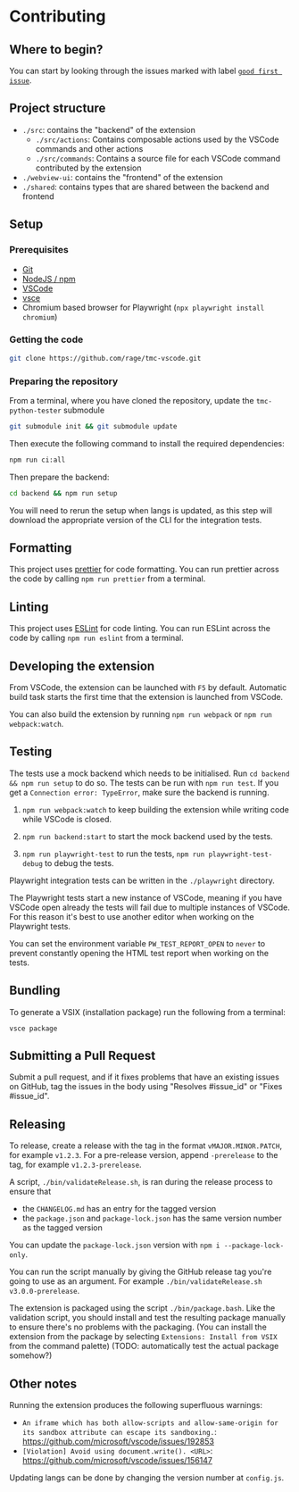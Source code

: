 # Contributing

## Where to begin?

You can start by looking through the issues marked with label [`good first issue`](https://github.com/rage/tmc-vscode/labels/good%20first%20issue).

## Project structure

-   `./src`: contains the "backend" of the extension
    -   `./src/actions`: Contains composable actions used by the VSCode commands and other actions
    -   `./src/commands`: Contains a source file for each VSCode command contributed by the extension
-   `./webview-ui`: contains the "frontend" of the extension
-   `./shared`: contains types that are shared between the backend and frontend

## Setup

### Prerequisites

-   [Git](https://git-scm.com/)
-   [NodeJS / npm](https://nodejs.org/)
-   [VSCode](https://code.visualstudio.com/)
-   [vsce](https://www.npmjs.com/package/vsce)
-   Chromium based browser for Playwright (`npx playwright install chromium`)

### Getting the code

```bash
git clone https://github.com/rage/tmc-vscode.git
```

### Preparing the repository

From a terminal, where you have cloned the repository, update the `tmc-python-tester` submodule

```bash
git submodule init && git submodule update
```

Then execute the following command to install the required dependencies:

```bash
npm run ci:all
```

Then prepare the backend:

```bash
cd backend && npm run setup
```

You will need to rerun the setup when langs is updated, as this step will download the appropriate version of the CLI for the integration tests.

## Formatting

This project uses [prettier](https://prettier.io/) for code formatting. You can run prettier across the code by calling `npm run prettier` from a terminal.

## Linting

This project uses [ESLint](https://eslint.org/) for code linting. You can run ESLint across the code by calling `npm run eslint` from a terminal.

## Developing the extension

From VSCode, the extension can be launched with `F5` by default.
Automatic build task starts the first time that the extension is launched from VSCode.

You can also build the extension by running `npm run webpack` or `npm run webpack:watch`.

## Testing

The tests use a mock backend which needs to be initialised. Run `cd backend && npm run setup` to do so. The tests can be run with `npm run test`. If you get a `Connection error: TypeError`, make sure the backend is running.

1. `npm run webpack:watch` to keep building the extension while writing code while VSCode is closed.

2. `npm run backend:start` to start the mock backend used by the tests.

3. `npm run playwright-test` to run the tests, `npm run playwright-test-debug` to debug the tests.

Playwright integration tests can be written in the `./playwright` directory.

The Playwright tests start a new instance of VSCode, meaning if you have VSCode open already the tests will fail due to multiple instances of VSCode. For this reason it's best to use another editor when working on the Playwright tests.

You can set the environment variable `PW_TEST_REPORT_OPEN` to `never` to prevent constantly opening the HTML test report when working on the tests.

## Bundling

To generate a VSIX (installation package) run the following from a terminal:

```
vsce package
```

## Submitting a Pull Request

Submit a pull request, and if it fixes problems that have an existing issues on GitHub, tag the issues in the body using "Resolves #issue_id" or "Fixes #issue_id".

## Releasing

To release, create a release with the tag in the format `vMAJOR.MINOR.PATCH`, for example `v1.2.3`. For a pre-release version, append `-prerelease` to the tag, for example `v1.2.3-prerelease`.

A script, `./bin/validateRelease.sh`, is ran during the release process to ensure that

-   the `CHANGELOG.md` has an entry for the tagged version
-   the `package.json` and `package-lock.json` has the same version number as the tagged version

You can update the `package-lock.json` version with `npm i --package-lock-only`.

You can run the script manually by giving the GitHub release tag you're going to use as an argument. For example `./bin/validateRelease.sh v3.0.0-prerelease`.

The extension is packaged using the script `./bin/package.bash`. Like the validation script, you should install and test the resulting package manually to ensure there's no problems with the packaging. (You can install the extension from the package by selecting `Extensions: Install from VSIX` from the command palette) (TODO: automatically test the actual package somehow?)

## Other notes

Running the extension produces the following superfluous warnings:

-   `An iframe which has both allow-scripts and allow-same-origin for its sandbox attribute can escape its sandboxing.`: https://github.com/microsoft/vscode/issues/192853
-   `[Violation] Avoid using document.write(). <URL>`: https://github.com/microsoft/vscode/issues/156147

Updating langs can be done by changing the version number at `config.js`.
